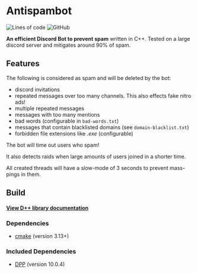 # Antispambot

![Lines of code](https://img.shields.io/tokei/lines/github/Commandserver/Antispambot) 
![GitHub](https://img.shields.io/github/license/Commandserver/Antispambot) 

**An efficient Discord Bot to prevent spam** written in C++. Tested on a large discord server and mitigates around 90% of spam.

## Features

The following is considered as spam and will be deleted by the bot:

- discord invitations
- repeated messages over too many channels. This also effects fake nitro ads!
- multiple repeated messages
- messages with too many mentions
- bad words (configurable in `bad-words.txt`)
- messages that contain blacklisted domains (see `domain-blacklist.txt`)
- forbidden file extensions like _.exe_ (configurable)

The bot will time out users who spam!

It also detects raids when large amounts of users joined in a shorter time.

All created threads will have a slow-mode of 3 seconds to prevent mass-pings in them.

## Build

#### [View D++ library documentation](https://dpp.dev/)

### Dependencies

- [cmake](https://cmake.org/) (version 3.13+)

### Included Dependencies

- [DPP](https://github.com/brainboxdotcc/DPP) (version 10.0.4)

